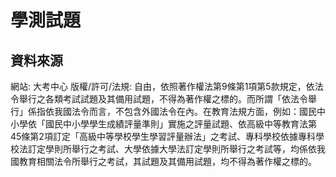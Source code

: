 # 學測試題

## 資料來源
網站: 大考中心
版權/許可/法規: 自由，依照著作權法第9條第1項第5款規定，依法令舉行之各類考試試題及其備用試題，不得為著作權之標的。而所謂「依法令舉行」係指依我國法令而言，不包含外國法令在內。在教育法規方面，例如：國民中小學依「國民中小學學生成績評量準則」實施之評量試題、依高級中等教育法第45條第2項訂定「高級中等學校學生學習評量辦法」之考試、專科學校依據專科學校法訂定學則所舉行之考試、大學依據大學法訂定學則所舉行之考試等，均係依我國教育相關法令所舉行之考試，其試題及其備用試題，均不得為著作權之標的。